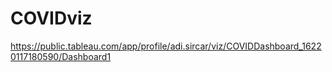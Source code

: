 # COVIDviz
https://public.tableau.com/app/profile/adi.sircar/viz/COVIDDashboard_16220117180590/Dashboard1
